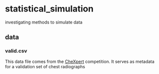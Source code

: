 # statistical_simulation
investigating methods to simulate data


## data

### valid.csv

This data file comes from the [CheXpert](https://stanfordmlgroup.github.io/competitions/chexpert/) competition. It serves as metadata for a validation set of chest radiographs